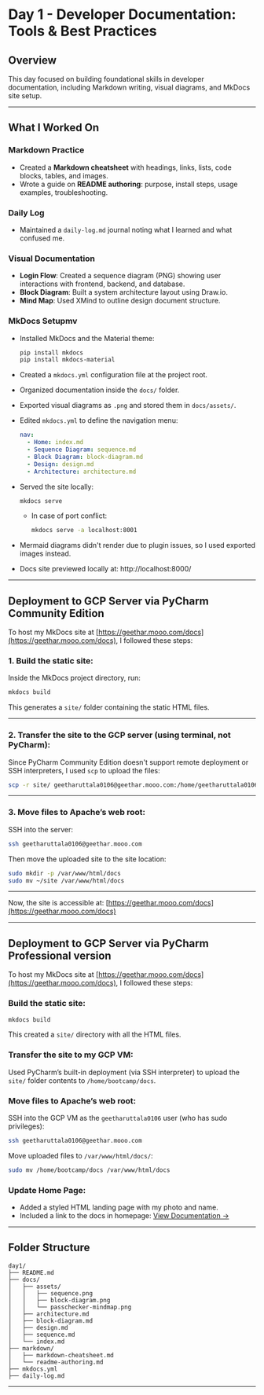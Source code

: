 # Day 1 - Developer Documentation: Tools & Best Practices

## Overview

This day focused on building foundational skills in developer documentation, including Markdown writing, visual diagrams, and MkDocs site setup.

---

## What I Worked On

### Markdown Practice
- Created a **Markdown cheatsheet** with headings, links, lists, code blocks, tables, and images.
- Wrote a guide on **README authoring**: purpose, install steps, usage examples, troubleshooting.

### Daily Log
- Maintained a `daily-log.md` journal noting what I learned and what confused me.

### Visual Documentation
- **Login Flow**: Created a sequence diagram (PNG) showing user interactions with frontend, backend, and database.
- **Block Diagram**: Built a system architecture layout using Draw.io.
- **Mind Map**: Used XMind to outline design document structure.

### MkDocs Setupmv
- Installed MkDocs and the Material theme:
  ```bash
  pip install mkdocs
  pip install mkdocs-material
  ````

* Created a `mkdocs.yml` configuration file at the project root.
* Organized documentation inside the `docs/` folder.
* Exported visual diagrams as `.png` and stored them in `docs/assets/`.
* Edited `mkdocs.yml` to define the navigation menu:

  ```yaml
  nav:
    - Home: index.md
    - Sequence Diagram: sequence.md
    - Block Diagram: block-diagram.md
    - Design: design.md
    - Architecture: architecture.md
  ```
* Served the site locally:

  ```bash
  mkdocs serve
  ```

  * In case of port conflict:

    ```bash
    mkdocs serve -a localhost:8001
    ```
* Mermaid diagrams didn't render due to plugin issues, so I used exported images instead. 
* Docs site previewed locally at: http://localhost:8000/

---

## Deployment to GCP Server via PyCharm Community Edition

To host my MkDocs site at [https://geethar.mooo.com/docs](https://geethar.mooo.com/docs), I followed these steps:

### 1. Build the static site:

Inside the MkDocs project directory, run:

```bash
mkdocs build
```

This generates a `site/` folder containing the static HTML files.

---

### 2. Transfer the site to the GCP server (using terminal, not PyCharm):

Since PyCharm Community Edition doesn't support remote deployment or SSH interpreters, I used `scp` to upload the files:

```bash
scp -r site/ geetharuttala0106@geethar.mooo.com:/home/geetharuttala0106/
```

---

### 3. Move files to Apache’s web root:

SSH into the server:

```bash
ssh geetharuttala0106@geethar.mooo.com
```

Then move the uploaded site to the site location:

```bash
sudo mkdir -p /var/www/html/docs
sudo mv ~/site /var/www/html/docs
```

---

Now, the site is accessible at:
[https://geethar.mooo.com/docs](https://geethar.mooo.com/docs)

---



## Deployment to GCP Server via PyCharm Professional version

To host my MkDocs site at [https://geethar.mooo.com/docs](https://geethar.mooo.com/docs), I followed these steps:

### Build the static site:

```bash
mkdocs build
````

This created a `site/` directory with all the HTML files.

### Transfer the site to my GCP VM:

Used PyCharm’s built-in deployment (via SSH interpreter) to upload the `site/` folder contents to `/home/bootcamp/docs`.

### Move files to Apache’s web root:

SSH into the GCP VM as the `geetharuttala0106` user (who has sudo privileges):

```bash
ssh geetharuttala0106@geethar.mooo.com
```

Move uploaded files to `/var/www/html/docs/`:

```bash
sudo mv /home/bootcamp/docs /var/www/html/docs
```

### Update Home Page:

* Added a styled HTML landing page with my photo and name.
* Included a link to the docs in homepage:
 [View Documentation →](https://geethar.mooo.com/docs)

---


## Folder Structure

```text
day1/
├── README.md               
├── docs/
│   ├── assets/
│   │   ├── sequence.png
│   │   ├── block-diagram.png
│   │   └── passchecker-mindmap.png
│   ├── architecture.md
│   ├── block-diagram.md
│   ├── design.md
│   ├── sequence.md
│   └── index.md
├── markdown/
│   ├── markdown-cheatsheet.md
│   └── readme-authoring.md
├── mkdocs.yml
├── daily-log.md
```

---